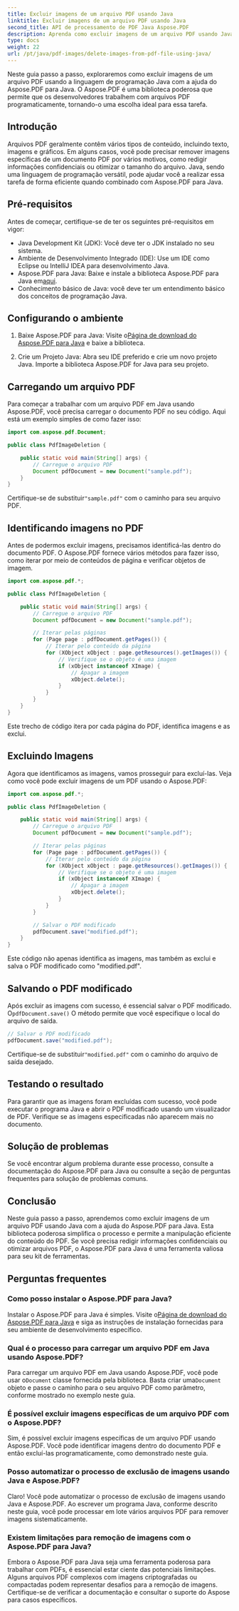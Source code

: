 ```yaml
---
title: Excluir imagens de um arquivo PDF usando Java
linktitle: Excluir imagens de um arquivo PDF usando Java
second_title: API de processamento de PDF Java Aspose.PDF
description: Aprenda como excluir imagens de um arquivo PDF usando Java com Aspose.PDF para Java. Guia passo a passo com código-fonte para remoção eficiente de imagens em PDFs.
type: docs
weight: 22
url: /pt/java/pdf-images/delete-images-from-pdf-file-using-java/
---
```


Neste guia passo a passo, exploraremos como excluir imagens de um arquivo PDF usando a linguagem de programação Java com a ajuda do Aspose.PDF para Java. O Aspose.PDF é uma biblioteca poderosa que permite que os desenvolvedores trabalhem com arquivos PDF programaticamente, tornando-o uma escolha ideal para essa tarefa.

## Introdução

Arquivos PDF geralmente contêm vários tipos de conteúdo, incluindo texto, imagens e gráficos. Em alguns casos, você pode precisar remover imagens específicas de um documento PDF por vários motivos, como redigir informações confidenciais ou otimizar o tamanho do arquivo. Java, sendo uma linguagem de programação versátil, pode ajudar você a realizar essa tarefa de forma eficiente quando combinado com Aspose.PDF para Java.

## Pré-requisitos

Antes de começar, certifique-se de ter os seguintes pré-requisitos em vigor:

- Java Development Kit (JDK): Você deve ter o JDK instalado no seu sistema.
- Ambiente de Desenvolvimento Integrado (IDE): Use um IDE como Eclipse ou IntelliJ IDEA para desenvolvimento Java.
-  Aspose.PDF para Java: Baixe e instale a biblioteca Aspose.PDF para Java em[aqui](https://downloads.aspose.com/pdf/java).
- Conhecimento básico de Java: você deve ter um entendimento básico dos conceitos de programação Java.

## Configurando o ambiente

1.  Baixe Aspose.PDF para Java: Visite o[Página de download do Aspose.PDF para Java](https://downloads.aspose.com/pdf/java) e baixe a biblioteca.

2. Crie um Projeto Java: Abra seu IDE preferido e crie um novo projeto Java. Importe a biblioteca Aspose.PDF for Java para seu projeto.

## Carregando um arquivo PDF

Para começar a trabalhar com um arquivo PDF em Java usando Aspose.PDF, você precisa carregar o documento PDF no seu código. Aqui está um exemplo simples de como fazer isso:

```java
import com.aspose.pdf.Document;

public class PdfImageDeletion {

    public static void main(String[] args) {
        // Carregue o arquivo PDF
        Document pdfDocument = new Document("sample.pdf");
    }
}
```

 Certifique-se de substituir`"sample.pdf"` com o caminho para seu arquivo PDF.

## Identificando imagens no PDF

Antes de podermos excluir imagens, precisamos identificá-las dentro do documento PDF. O Aspose.PDF fornece vários métodos para fazer isso, como iterar por meio de conteúdos de página e verificar objetos de imagem.

```java
import com.aspose.pdf.*;

public class PdfImageDeletion {

    public static void main(String[] args) {
        // Carregue o arquivo PDF
        Document pdfDocument = new Document("sample.pdf");

        // Iterar pelas páginas
        for (Page page : pdfDocument.getPages()) {
            // Iterar pelo conteúdo da página
            for (XObject xObject : page.getResources().getImages()) {
                // Verifique se o objeto é uma imagem
                if (xObject instanceof XImage) {
                    // Apagar a imagem
                    xObject.delete();
                }
            }
        }
    }
}
```

Este trecho de código itera por cada página do PDF, identifica imagens e as exclui.

## Excluindo Imagens

Agora que identificamos as imagens, vamos prosseguir para excluí-las. Veja como você pode excluir imagens de um PDF usando o Aspose.PDF:

```java
import com.aspose.pdf.*;

public class PdfImageDeletion {

    public static void main(String[] args) {
        // Carregue o arquivo PDF
        Document pdfDocument = new Document("sample.pdf");

        // Iterar pelas páginas
        for (Page page : pdfDocument.getPages()) {
            // Iterar pelo conteúdo da página
            for (XObject xObject : page.getResources().getImages()) {
                // Verifique se o objeto é uma imagem
                if (xObject instanceof XImage) {
                    // Apagar a imagem
                    xObject.delete();
                }
            }
        }

        // Salvar o PDF modificado
        pdfDocument.save("modified.pdf");
    }
}
```

Este código não apenas identifica as imagens, mas também as exclui e salva o PDF modificado como "modified.pdf".

## Salvando o PDF modificado

Após excluir as imagens com sucesso, é essencial salvar o PDF modificado. O`pdfDocument.save()` O método permite que você especifique o local do arquivo de saída.

```java
// Salvar o PDF modificado
pdfDocument.save("modified.pdf");
```

 Certifique-se de substituir`"modified.pdf"` com o caminho do arquivo de saída desejado.

## Testando o resultado

Para garantir que as imagens foram excluídas com sucesso, você pode executar o programa Java e abrir o PDF modificado usando um visualizador de PDF. Verifique se as imagens especificadas não aparecem mais no documento.

## Solução de problemas

Se você encontrar algum problema durante esse processo, consulte a documentação do Aspose.PDF para Java ou consulte a seção de perguntas frequentes para solução de problemas comuns.

## Conclusão

Neste guia passo a passo, aprendemos como excluir imagens de um arquivo PDF usando Java com a ajuda do Aspose.PDF para Java. Esta biblioteca poderosa simplifica o processo e permite a manipulação eficiente do conteúdo do PDF. Se você precisa redigir informações confidenciais ou otimizar arquivos PDF, o Aspose.PDF para Java é uma ferramenta valiosa para seu kit de ferramentas.

## Perguntas frequentes

### Como posso instalar o Aspose.PDF para Java?

 Instalar o Aspose.PDF para Java é simples. Visite o[Página de download do Aspose.PDF para Java](https://releases.aspose.com/pdf/java/) e siga as instruções de instalação fornecidas para seu ambiente de desenvolvimento específico.

### Qual é o processo para carregar um arquivo PDF em Java usando Aspose.PDF?

 Para carregar um arquivo PDF em Java usando Aspose.PDF, você pode usar o`Document` classe fornecida pela biblioteca. Basta criar uma`Document` objeto e passe o caminho para o seu arquivo PDF como parâmetro, conforme mostrado no exemplo neste guia.

### É possível excluir imagens específicas de um arquivo PDF com o Aspose.PDF?

Sim, é possível excluir imagens específicas de um arquivo PDF usando Aspose.PDF. Você pode identificar imagens dentro do documento PDF e então excluí-las programaticamente, como demonstrado neste guia.

### Posso automatizar o processo de exclusão de imagens usando Java e Aspose.PDF?

Claro! Você pode automatizar o processo de exclusão de imagens usando Java e Aspose.PDF. Ao escrever um programa Java, conforme descrito neste guia, você pode processar em lote vários arquivos PDF para remover imagens sistematicamente.

### Existem limitações para remoção de imagens com o Aspose.PDF para Java?

Embora o Aspose.PDF para Java seja uma ferramenta poderosa para trabalhar com PDFs, é essencial estar ciente das potenciais limitações. Alguns arquivos PDF complexos com imagens criptografadas ou compactadas podem representar desafios para a remoção de imagens. Certifique-se de verificar a documentação e consultar o suporte do Aspose para casos específicos.